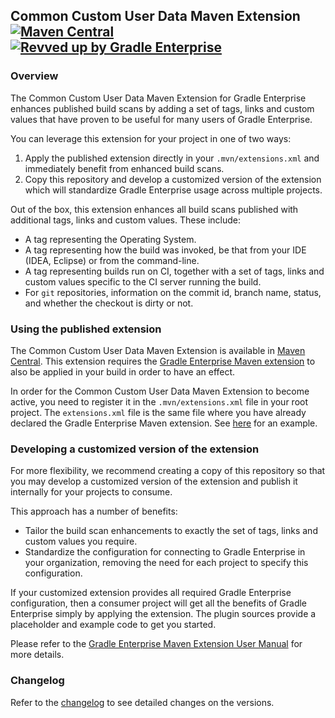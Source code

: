 ## Common Custom User Data Maven Extension [![Maven Central](https://img.shields.io/maven-central/v/com.gradle/common-custom-user-data-maven-extension)](https://search.maven.org/artifact/com.gradle/common-custom-user-data-maven-extension) [![Revved up by Gradle Enterprise](https://img.shields.io/badge/Revved%20up%20by-Gradle%20Enterprise-06A0CE?logo=Gradle&labelColor=02303A)](https://ge.gradle.org/scans)

### Overview

The Common Custom User Data Maven Extension for Gradle Enterprise enhances published build scans
by adding a set of tags, links and custom values that have proven to be useful for many users of Gradle Enterprise.

You can leverage this extension for your project in one of two ways:
1. Apply the published extension directly in your `.mvn/extensions.xml` and immediately benefit from enhanced build scans.
2. Copy this repository and develop a customized version of the extension which will standardize Gradle Enterprise usage across multiple projects.

Out of the box, this extension enhances all build scans published with additional tags, links and custom values. These include:
- A tag representing the Operating System.
- A tag representing how the build was invoked, be that from your IDE (IDEA, Eclipse) or from the command-line.
- A tag representing builds run on CI, together with a set of tags, links and custom values specific to the CI server running the build.
- For `git` repositories, information on the commit id, branch name, status, and whether the checkout is dirty or not.

### Using the published extension

The Common Custom User Data Maven Extension is available in [Maven Central](https://search.maven.org/artifact/com.gradle/common-custom-user-data-maven-extension). This extension requires the [Gradle Enterprise Maven extension](https://search.maven.org/artifact/com.gradle/gradle-enterprise-maven-extension) to also be applied in your build in order to have an effect.

In order for the Common Custom User Data Maven Extension to become active, you need to register it in the `.mvn/extensions.xml` file in your root project.
The `extensions.xml` file is the same file where you have already declared the Gradle Enterprise Maven extension. See [here](https://github.com/gradle/gradle-enterprise-build-config-samples/blob/master/common-custom-user-data-maven-extension/.mvn/extensions.xml) for an example.

### Developing a customized version of the extension

For more flexibility, we recommend creating a copy of this repository so that you may develop a customized version of the extension and publish it internally for your projects to consume.

This approach has a number of benefits:
- Tailor the build scan enhancements to exactly the set of tags, links and custom values you require.
- Standardize the configuration for connecting to Gradle Enterprise in your organization, removing the need for each project to specify this configuration.

If your customized extension provides all required Gradle Enterprise configuration, then a consumer project will get all the benefits of Gradle Enterprise simply by applying the extension. The plugin sources provide a placeholder and example code to get you started.

Please refer to the [Gradle Enterprise Maven Extension User Manual](https://docs.gradle.com/enterprise/maven-extension/#using_the_common_custom_user_data_maven_extension) for more details.

### Changelog

Refer to the [changelog](https://github.com/gradle/gradle-enterprise-build-config-samples/blob/master/common-custom-user-data-maven-extension/CHANGELOG.md) to see detailed changes on the versions.

